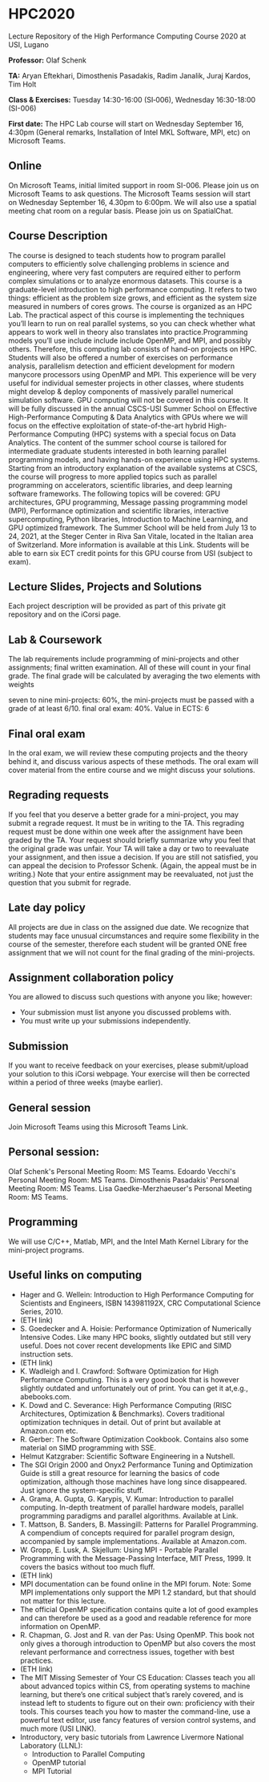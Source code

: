 # HPC2020
Lecture Repository of the High Performance Computing Course 2020 at USI, Lugano

**Professor:** Olaf Schenk

**TA:** Aryan Eftekhari, Dimosthenis Pasadakis, Radim Janalik, Juraj Kardos, Tim Holt

**Class & Exercises:** Tuesday 14:30-16:00 (SI‐006), Wednesday 16:30-18:00 (SI-006)

**First date:** The HPC Lab course will start on Wednesday September 16, 4:30pm (General remarks, Installation of Intel MKL Software, MPI, etc) on Microsoft Teams.

## Online
On Microsoft Teams, initial limited support in room SI-006. Please join us on Microsoft Teams to ask questions. The Microsoft Teams session will start on Wednesday September 16, 4.30pm to 6:00pm. We will also use a spatial meeting chat room on a regular basis. Please join us on SpatialChat.

## Course Description
The course is designed to teach students how to program parallel computers to efficiently solve challenging problems in science and engineering, where very fast computers are required either to perform complex simulations or to analyze enormous datasets. This course is a graduate-level introduction to high performance computing. It refers to two things: efficient as the problem size grows, and efficient as the system size measured in numbers of cores grows. The course is organized as an HPC Lab. The practical aspect of this course is implementing the techniques you’ll learn to run on real parallel systems, so you can check whether what appears to work well in theory also translates into practice.Programming models you’ll use include include include OpenMP, and MPI, and possibly others. Therefore, this computing lab consists of hand-on projects on HPC. Students will also be offered a number of exercises on performance analysis, parallelism detection and efficient development for modern manycore processors using OpenMP and MPI. This experience will be very useful for individual semester projects in other classes, where students might develop & deploy components of massively parallel numerical simulation software. GPU computing will not be covered in this course. It will be fully discussed in the annual CSCS-USI Summer School on Effective High-Performance Computing & Data Analytics with GPUs where we will focus on the effective exploitation of state-of-the-art hybrid High-Performance Computing (HPC) systems with a special focus on Data Analytics. The content of the summer school course is tailored for intermediate graduate students interested in both learning parallel programming models, and having hands-on experience using HPC systems. Starting from an introductory explanation of the available systems at CSCS, the course will progress to more applied topics such as parallel programming on accelerators, scientific libraries, and deep learning software frameworks. The following topics will be covered: GPU architectures, GPU programming, Message passing programming model (MPI), Performance optimization and scientific libraries, interactive supercomputing, Python libraries, Introduction to Machine Learning, and GPU optimized framework. The Summer School will be held from July 13 to 24, 2021, at the Steger Center in Riva San Vitale, located in the Italian area of Switzerland. More information is available at this Link.  Students will be able to earn six ECT credit points for this GPU course from USI (subject to exam).

## Lecture Slides, Projects and Solutions
Each project description will be provided as part of this private git repository and on the iCorsi page.

## Lab & Coursework
The lab requirements include programming of mini-projects and other assignments; final written examination. All of these will count in your final grade. The final grade will be calculated by averaging the two elements with weights

seven to nine mini-projects: 60%, the  mini-projects must be passed with a grade of at least 6/10.
final oral exam: 40%.
Value in ECTS: 6

## Final oral exam
In the oral exam, we will review these computing projects and the theory behind it, and discuss various aspects of these methods. The oral exam will cover material from the entire course and we might discuss your solutions.

## Regrading requests
If you feel that you deserve a better grade for a mini-project, you may submit a regrade request. It must be in writing to the TA. This regrading request must be done within one week after the assignment have been graded by the TA. Your request should briefly summarize why you feel that the original grade was unfair. Your TA will take a day or two to reevaluate your assignment, and then issue a decision. If you are still not satisfied, you can appeal the decision to Professor Schenk. (Again, the appeal must be in writing.) Note that your entire assignment may be reevaluated, not just the question that you submit for regrade.

## Late day policy
All projects are due in class on the assigned due date. We recognize that students may face unusual circumstances and require some flexibility in the course of the semester, therefore each student will be granted ONE free assignment that we will not count for the final grading of the mini-projects.

## Assignment collaboration policy
You are allowed to discuss such questions with anyone you like; however:

* Your submission must list anyone you discussed problems with.
* You must write up your submissions independently.

## Submission
If you want to receive feedback on your exercises, please submit/upload your solution to this iCorsi webpage. Your exercise will then be corrected within a period of three weeks (maybe earlier).

## General session
Join Microsoft Teams using this Microsoft Teams Link.

## Personal session:
Olaf Schenk's Personal Meeting Room: MS Teams.
Edoardo Vecchi's Personal Meeting Room: MS Teams.
Dimosthenis Pasadakis' Personal Meeting Room: MS Teams.
Lisa Gaedke-Merzhaeuser's Personal Meeting Room: MS Teams.

## Programming
We will use C/C++, Matlab, MPI, and the Intel Math Kernel Library for the mini-project programs.

## Useful links on computing
* Hager and G. Wellein: Introduction to High Performance Computing for Scientists and Engineers, ISBN 143981192X, CRC Computational Science Series, 2010.
* (ETH link)
* S. Goedecker and A. Hoisie: Performance Optimization of Numerically Intensive Codes. Like many HPC books, slightly outdated but still very useful. Does not cover recent developments like EPIC and SIMD instruction sets.
* (ETH link)
* K. Wadleigh and I. Crawford: Software Optimization for High Performance Computing. This is a very good book that is however slightly outdated and unfortunately out of print. You can get it at,e.g., abebooks.com.
* K. Dowd and C. Severance: High Performance Computing (RISC Architectures, Optimization & Benchmarks). Covers traditional optimization techniques in detail. Out of print but available at Amazon.com etc.
* R. Gerber: The Software Optimization Cookbook. Contains also some material on SIMD programming with SSE.
* Helmut Katzgraber: Scientific Software Engineering in a Nutshell.
* The SGI Origin 2000 and Onyx2 Performance Tuning and Optimization Guide is still a great resource for learning the basics of code optimization, although those machines have long since disappeared. Just ignore the system-specific stuff.
* A. Grama, A. Gupta, G. Karypis, V. Kumar: Introduction to parallel computing. In-depth treatment of parallel hardware models, parallel programming paradigms and parallel algorithms. Available at Link.
* T. Mattson, B. Sanders, B. Massingill: Patterns for Parallel Programming. A compendium of concepts required for parallel program design, accompanied by sample implementations. Available at Amazon.com.
* W. Gropp, E. Lusk, A. Skjellum: Using MPI - Portable Parallel Programming with the Message-Passing Interface, MIT Press, 1999. It covers the basics without too much fluff.
* (ETH link)
* MPI documentation can be found online in the MPI forum. Note: Some MPI implementations only support the MPI 1.2 standard, but that should not matter for this lecture.
* The official OpenMP specification contains quite a lot of good examples and can therefore be used as a good and readable reference for more information on OpenMP.
* R. Chapman, G. Jost and R. van der Pas: Using OpenMP. This book not only gives a thorough introduction to OpenMP but also covers the most relevant performance and correctness issues, together with best practices.
* (ETH link)
* The MIT Missing Semester of Your CS Education: Classes teach you all about advanced topics within CS, from operating systems to machine learning, but there’s one critical subject that’s rarely covered, and is instead left to students to figure out on their own: proficiency with their tools. This courses teach you how to master the command-line, use a powerful text editor, use fancy features of version control systems, and much more (USI LINK).
* Introductory, very basic tutorials from Lawrence Livermore National Laboratory (LLNL):
  * Introduction to Parallel Computing
  * OpenMP tutorial
  * MPI Tutorial
